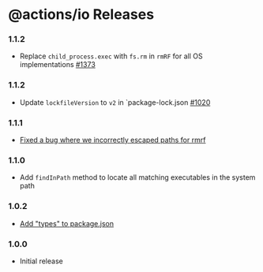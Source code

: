 # @actions/io Releases

### 1.1.2
- Replace `child_process.exec` with `fs.rm` in `rmRF` for all OS implementations [#1373](https://github.com/actions/toolkit/pull/1373) 
### 1.1.2
- Update `lockfileVersion` to `v2` in `package-lock.json [#1020](https://github.com/actions/toolkit/pull/1020) 

### 1.1.1
- [Fixed a bug where we incorrectly escaped paths for rmrf](https://github.com/actions/toolkit/pull/828)

### 1.1.0

- Add `findInPath` method to locate all matching executables in the system path

### 1.0.2

- [Add \"types\" to package.json](https://github.com/actions/toolkit/pull/221)

### 1.0.0

- Initial release
